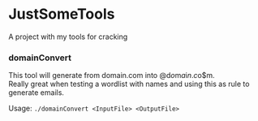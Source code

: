 # JustSomeTools  
A project with my tools for cracking  

### domainConvert  
This tool will generate from domain.com into $@$d$o$m$a$i$n$.$c$o$m.  
Really great when testing a wordlist with names and using this as rule to generate emails.  

Usage: `./domainConvert <InputFile> <OutputFile>`
